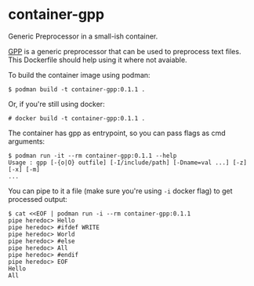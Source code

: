 # container-gpp
Generic Preprocessor in a small-ish container.

[GPP](https://logological.org/gpp) is a generic preprocessor that can be used to
preprocess text files. This Dockerfile should help using it where not avaiable.

To build the container image using podman:

    $ podman build -t container-gpp:0.1.1 .

Or, if you're still using docker:

    # docker build -t container-gpp:0.1.1 .

The container has gpp as entrypoint, so you can pass flags as cmd arguments:

    $ podman run -it --rm container-gpp:0.1.1 --help
    Usage : gpp [-{o|O} outfile] [-I/include/path] [-Dname=val ...] [-z] [-x] [-m]
    ...

You can pipe to it a file (make sure you're using `-i` docker flag) to get
processed output:

    $ cat <<EOF | podman run -i --rm container-gpp:0.1.1 
    pipe heredoc> Hello
    pipe heredoc> #ifdef WRITE
    pipe heredoc> World
    pipe heredoc> #else
    pipe heredoc> All
    pipe heredoc> #endif
    pipe heredoc> EOF
    Hello
    All
